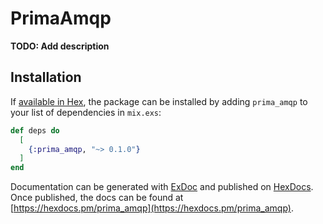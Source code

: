 # PrimaAmqp

**TODO: Add description**

## Installation

If [available in Hex](https://hex.pm/docs/publish), the package can be installed
by adding `prima_amqp` to your list of dependencies in `mix.exs`:

```elixir
def deps do
  [
    {:prima_amqp, "~> 0.1.0"}
  ]
end
```

Documentation can be generated with [ExDoc](https://github.com/elixir-lang/ex_doc)
and published on [HexDocs](https://hexdocs.pm). Once published, the docs can
be found at [https://hexdocs.pm/prima_amqp](https://hexdocs.pm/prima_amqp).


